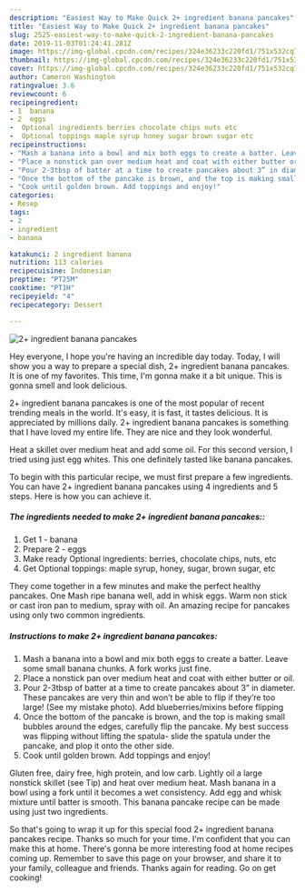 ```yaml
---
description: "Easiest Way to Make Quick 2+ ingredient banana pancakes"
title: "Easiest Way to Make Quick 2+ ingredient banana pancakes"
slug: 2525-easiest-way-to-make-quick-2-ingredient-banana-pancakes
date: 2019-11-03T01:24:41.281Z
image: https://img-global.cpcdn.com/recipes/324e36233c220fd1/751x532cq70/2-ingredient-banana-pancakes-recipe-main-photo.jpg
thumbnail: https://img-global.cpcdn.com/recipes/324e36233c220fd1/751x532cq70/2-ingredient-banana-pancakes-recipe-main-photo.jpg
cover: https://img-global.cpcdn.com/recipes/324e36233c220fd1/751x532cq70/2-ingredient-banana-pancakes-recipe-main-photo.jpg
author: Cameron Washington
ratingvalue: 3.6
reviewcount: 6
recipeingredient:
- 1  banana
- 2  eggs
-  Optional ingredients berries chocolate chips nuts etc
-  Optional toppings maple syrup honey sugar brown sugar etc
recipeinstructions:
- "Mash a banana into a bowl and mix both eggs to create a batter. Leave some small banana chunks. A fork works just fine."
- "Place a nonstick pan over medium heat and coat with either butter or oil."
- "Pour 2-3tbsp of batter at a time to create pancakes about 3” in diameter. These pancakes are very thin and won’t be able to flip if they’re too large! (See my mistake photo). Add blueberries/mixins before flipping"
- "Once the bottom of the pancake is brown, and the top is making small bubbles around the edges, carefully flip the pancake. My best success was flipping without lifting the spatula- slide the spatula under the pancake, and plop it onto the other side."
- "Cook until golden brown. Add toppings and enjoy!"
categories:
- Resep
tags:
- 2
- ingredient
- banana

katakunci: 2 ingredient banana
nutrition: 113 calories
recipecuisine: Indonesian
preptime: "PT25M"
cooktime: "PT1H"
recipeyield: "4"
recipecategory: Dessert

---
```



![2+ ingredient banana pancakes](https://img-global.cpcdn.com/recipes/324e36233c220fd1/751x532cq70/2-ingredient-banana-pancakes-recipe-main-photo.jpg)

Hey everyone, I hope you're having an incredible day today. Today, I will show you a way to prepare a special dish, 2+ ingredient banana pancakes. It is one of my favorites. This time, I'm gonna make it a bit unique. This is gonna smell and look delicious.

2+ ingredient banana pancakes is one of the most popular of recent trending meals in the world. It's easy, it is fast, it tastes delicious. It is appreciated by millions daily. 2+ ingredient banana pancakes is something that I have loved my entire life. They are nice and they look wonderful.

Heat a skillet over medium heat and add some oil. For this second version, I tried using just egg whites. This one definitely tasted like banana pancakes.


To begin with this particular recipe, we must first prepare a few ingredients. You can have 2+ ingredient banana pancakes using 4 ingredients and 5 steps. Here is how you can achieve it.

##### The ingredients needed to make 2+ ingredient banana pancakes::

1. Get 1 - banana
1. Prepare 2 - eggs
1. Make ready  Optional ingredients: berries, chocolate chips, nuts, etc
1. Get  Optional toppings: maple syrup, honey, sugar, brown sugar, etc


They come together in a few minutes and make the perfect healthy pancakes. One Mash ripe banana well, add in whisk eggs. Warm non stick or cast iron pan to medium, spray with oil. An amazing recipe for pancakes using only two common ingredients. 

##### Instructions to make 2+ ingredient banana pancakes:

1. Mash a banana into a bowl and mix both eggs to create a batter. Leave some small banana chunks. A fork works just fine.
1. Place a nonstick pan over medium heat and coat with either butter or oil.
1. Pour 2-3tbsp of batter at a time to create pancakes about 3” in diameter. These pancakes are very thin and won’t be able to flip if they’re too large! (See my mistake photo). Add blueberries/mixins before flipping
1. Once the bottom of the pancake is brown, and the top is making small bubbles around the edges, carefully flip the pancake. My best success was flipping without lifting the spatula- slide the spatula under the pancake, and plop it onto the other side.
1. Cook until golden brown. Add toppings and enjoy!


Gluten free, dairy free, high protein, and low carb. Lightly oil a large nonstick skillet (see Tip) and heat over medium heat. Mash banana in a bowl using a fork until it becomes a wet consistency. Add egg and whisk mixture until batter is smooth. This banana pancake recipe can be made using just two ingredients. 

So that's going to wrap it up for this special food 2+ ingredient banana pancakes recipe. Thanks so much for your time. I'm confident that you can make this at home. There's gonna be more interesting food at home recipes coming up. Remember to save this page on your browser, and share it to your family, colleague and friends. Thanks again for reading. Go on get cooking!
